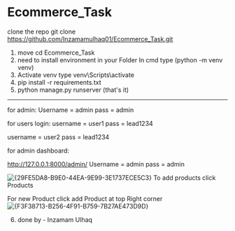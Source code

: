 # Ecommerce_Task

clone the repo
git clone https://github.com/Inzamamulhaq01/Ecommerce_Task.git
1) move cd Ecommerce_Task
2)  need to install environment in your Folder In cmd type (python -m venv venv)
3) Activate venv type venv\Scripts\activate
4) pip install -r requirements.txt
5) python manage.py runserver (that's it)

-----------------------------------------
for admin:
Username = admin
pass = admin

for users login:
  username = user1
  pass = lead1234
  
  username = user2
  pass = lead1234


for admin dashboard:


  http://127.0.0.1:8000/admin/
  Username = admin
  pass = admin

  ![{29FE5DA8-B9E0-44EA-9E99-3E1737ECE5C3}](https://github.com/user-attachments/assets/bb382c75-20b4-497f-abc5-81654c52b2da)
  To add products click Products

  For new Product click add Product at top Right corner
  ![{F3F38713-B256-4F91-B759-7B27AE473D9D}](https://github.com/user-attachments/assets/473838b7-510e-4712-b52b-6729904e777a)


  


6) done by - Inzamam Ulhaq 
